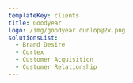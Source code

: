 ```yaml
---
templateKey: clients
title: Goodyear
logo: /img/goodyear dunlop@2x.png
solutionsList:
  - Brand Desire
  - Cortex
  - Customer Acquisition
  - Customer Relationship
---
```


